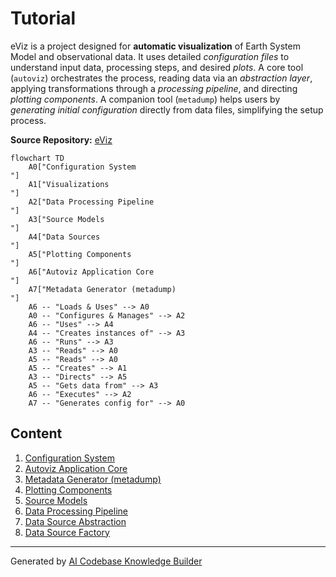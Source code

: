# Tutorial

eViz is a project designed for **automatic visualization** of Earth System Model and
observational data. It uses detailed *configuration files* to understand input data,
processing steps, and desired *plots*. A core tool (`autoviz`) orchestrates the process,
reading data via an *abstraction layer*, applying transformations through a
*processing pipeline*, and directing *plotting components*. A companion tool (`metadump`)
helps users by *generating initial configuration* directly from data files,
simplifying the setup process.


**Source Repository:** [eViz](https://github.com/cacruz/eviz)

```{mermaid}
flowchart TD
    A0["Configuration System
"]
    A1["Visualizations
"]
    A2["Data Processing Pipeline
"]
    A3["Source Models
"]
    A4["Data Sources
"]
    A5["Plotting Components
"]
    A6["Autoviz Application Core
"]
    A7["Metadata Generator (metadump)
"]
    A6 -- "Loads & Uses" --> A0
    A0 -- "Configures & Manages" --> A2
    A6 -- "Uses" --> A4
    A4 -- "Creates instances of" --> A3
    A6 -- "Runs" --> A3
    A3 -- "Reads" --> A0
    A5 -- "Reads" --> A0
    A5 -- "Creates" --> A1
    A3 -- "Directs" --> A5
    A5 -- "Gets data from" --> A3
    A6 -- "Executes" --> A2
    A7 -- "Generates config for" --> A0
```

## Content

1. [Configuration System
](01_configuration_system_.md)
2. [Autoviz Application Core
](02_autoviz_application_core_.md)
3. [Metadata Generator (metadump)
](03_metadata_generator__metadump__.md)
4. [Plotting Components
](04_plotting_components_.md)
5. [Source Models
](05_source_models_.md)
6. [Data Processing Pipeline
](06_data_processing_pipeline_.md)
7. [Data Source Abstraction
](07_data_source_abstraction_.md)
8. [Data Source Factory
](08_data_source_factory_.md)


---

Generated by [AI Codebase Knowledge Builder](https://github.com/The-Pocket/Tutorial-Codebase-Knowledge)
